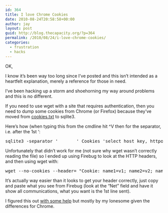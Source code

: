 ```yaml
---
id: 364
title: I love Chrome Cookies
date: 2010-08-24T20:58:58+00:00
author: jay
layout: post
guid: http://blog.thecapacity.org/?p=364
permalink: /2010/08/24/i-love-chrome-cookies/
categories:
  - frustration
  - hacks
---
```

OK,

I know it&#8217;s been way too long since I&#8217;ve posted and this isn&#8217;t intended as a heartfelt explanation, merely a reference for those in need.

I&#8217;ve been hacking up a storm and shoehorning my way around problems and this is no different.

If you need to use wget with a site that requires authentication, then you need to dump some cookies from Chrome (or Firefox) because they&#8217;ve moved from [cookies.txt](http://blog.omnux.com/index.php/2008/03/25/cookiestxt-file-format/) to sqlite3.

Here&#8217;s how (when typing this from the cmdline hit ^V then <Tab> for the separator, i.e. after the 1st &#8216;:

<pre>sqlite3 -separator '       ' Cookies 'select host_key, httponly, path, secure, expires_utc, name, value from cookies' &gt; ~/Sites/uservice/chrome_cookies.txt
</pre>

Unfortunately that didn&#8217;t work for me (not sure why wget wasn&#8217;t correctly reading the file) so I ended up using Firebug to look at the HTTP headers, and then using wget with:

<pre>wget --no-cookies --header= "Cookie: name1=v1; name2=v2; name3=v3"
</pre>

It&#8217;s actually way easier than it looks to get your header correctly, just copy and paste what you see from Firebug (look at the &#8220;Net&#8221; field and have it show all communications, what you want is the 1st line sent).

I figured this out [with some help](http://www.linuxquestions.org/questions/linux-software-2/using-the-cookies-sqlite-from-firefox-3-in-wget-653227/) but mostly by my lonesome given the differences for Chrome.